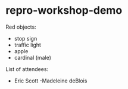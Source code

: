 # repro-workshop-demo
Red objects:
- stop sign
- traffic light
- apple
- cardinal (male)


List of attendees:
- Eric Scott
-Madeleine deBlois
